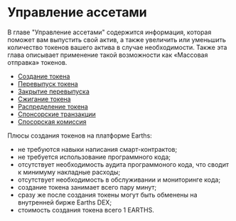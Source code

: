 # Управление ассетами

В главе "Управление ассетами" содержится информация, которая поможет вам выпустить свой актив, а также увеличить или уменьшить количество токенов вашего актива в случае необходимости. Также эта глава описывает применение такой возможности как «Массовая отправка» токенов.

* [Создание токена](assets-management/issue-an-asset.md)
* [Перевыпуск токена](assets-management/reissue-an-asset.md)
* [Закрытие перевыпуска](assets-management/reissuable-nonreissuable.md)
* [Сжигание токена](assets-management/burn-an-asset.md)
* [Распределение токена](assets-management/mass-transfer.md)
* [Спонсорские транзакции](assets-management/sponsored-transaction.md)
* [Спосорская комиссия](assets-management/sponsored-fee.md)

Плюсы создания токенов на платформе Earths:

* не требуются навыки написания смарт-контрактов;
* не требуется использование программного кода;
* отсутствует необходимость аудита программоного кода, что сводит к минимуму накладные расходы;
* отсутствует необходимость в обслуживании и мониторинге кода;
* создание токена занимает всего пару минут;
* сразу же после создания токены могут быть обменены на внутренней бирже Earths DEX;
* стоимость создания токена всего 1 EARTHS.
